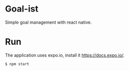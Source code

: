 # Goal-ist
Simple goal management with react native.

# Run
The application uses expo.io, install it https://docs.expo.io/.

```
$ npm start
```